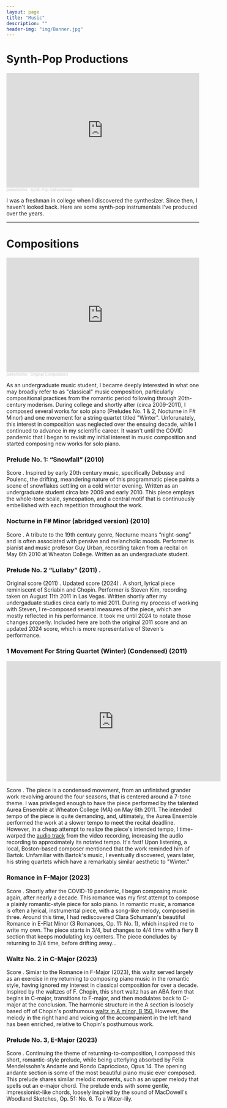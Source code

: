 ```yaml
---
layout: page
title: "Music"
description: ""
header-img: "img/Banner.jpg"
---
```


# Synth-Pop Productions

<iframe width="100%" height="300" scrolling="no" frameborder="no" allow="autoplay" src="https://w.soundcloud.com/player/?url=https%3A//api.soundcloud.com/playlists/193539&color=%23ff5500&auto_play=false&hide_related=false&show_comments=true&show_user=true&show_reposts=false&show_teaser=true&visual=true"></iframe><div style="font-size: 10px; color: #cccccc;line-break: anywhere;word-break: normal;overflow: hidden;white-space: nowrap;text-overflow: ellipsis; font-family: Interstate,Lucida Grande,Lucida Sans Unicode,Lucida Sans,Garuda,Verdana,Tahoma,sans-serif;font-weight: 100;"><a href="https://soundcloud.com/parkertichko" title="parkertichko" target="_blank" style="color: #cccccc; text-decoration: none;">parkertichko</a> · <a href="https://soundcloud.com/parkertichko/sets/synthpop" title="Synth-Pop Instrumentals" target="_blank" style="color: #cccccc; text-decoration: none;">Synth-Pop Instrumentals</a></div>

I was a freshman in college when I discovered the synthesizer. Since then, I haven't looked back. Here are some synth-pop instrumentals I've produced over the years.

___

# Compositions

<iframe width="100%" height="300" scrolling="no" frameborder="no" allow="autoplay" src="https://w.soundcloud.com/player/?url=https%3A//api.soundcloud.com/playlists/184090&color=%23ff5500&auto_play=false&hide_related=false&show_comments=true&show_user=true&show_reposts=false&show_teaser=true&visual=true"></iframe><div style="font-size: 10px; color: #cccccc;line-break: anywhere;word-break: normal;overflow: hidden;white-space: nowrap;text-overflow: ellipsis; font-family: Interstate,Lucida Grande,Lucida Sans Unicode,Lucida Sans,Garuda,Verdana,Tahoma,sans-serif;font-weight: 100;"><a href="https://soundcloud.com/parkertichko" title="parkertichko" target="_blank" style="color: #cccccc; text-decoration: none;">parkertichko</a> · <a href="https://soundcloud.com/parkertichko/sets/original-compositions" title="Original Compositions" target="_blank" style="color: #cccccc; text-decoration: none;">Original Compositions</a></div>

As an undergraduate music student, I became deeply interested in what one may broadly refer to as "classical" music composition, particularly compositional practices from the romantic period following through 20th-century moderism. During college and shortly after (circa 2009-2011), I composed several works for solo piano (Preludes No. 1 & 2, Nocturne in F# Minor) and one movement for a string quartet titled "Winter". Unforunately, this interest in composition was neglected over the ensuing decade, while I continued to advance in my scientific career. It wasn't until the COVID pandemic that I began to revisit my initial interest in music composition and started composing new works for solo piano. 

### Prelude No. 1: “Snowfall” (2010)
Score  <a href="/CV/parkertichkopreludeno1.pdf" target="_blank"><i class="fa fa-file-text fa-md"></i></a>.
Inspired by early 20th century music, specifically Debussy and Poulenc, the drifting, meandering nature of this programmatic piece paints a scene of snowflakes settling on a cold winter evening. Written as an undergraduate student circa late 2009 and early 2010. This piece employs the whole-tone scale, syncopation, and a central motif that is continuously embellished with each repetition throughout the work.

### Nocturne in F# Minor (abridged version) (2010) 
Score <a href="/CV/Nocturne1UrbanFINAL3.pdf" target="_blank"><i class="fa fa-file-text fa-md"></i></a>.
A tribute to the 19th century genre, Nocturne means “night-song” and is often associated with pensive and melancholic moods. Performer is pianist and music profesor Guy Urban, recording taken from a recital on May 6th 2010 at Wheaton College. Written as an undergraduate student.

### Prelude No. 2 “Lullaby” (2011)  <a href="/CV/parkertichkopreludeno2.pdf" target="_blank"><i class="fa fa-file-text fa-md"></i></a>.
Original score (2011) <a href="/CV/parkertichkopreludeno2.pdf" target="_blank"><i class="fa fa-file-text fa-md"></i></a>.
Updated score (2024) <a href="/CV/PreludeNo.2_2024.pdf" target="_blank"><i class="fa fa-file-text fa-md"></i></a>.
A short, lyrical piece reminiscent of Scriabin and Chopin. Performer is Steven Kim, recording taken on August 11th 2011 in Las Vegas. Written shortly after my undergaduate studies circa early to mid 2011. During my process of working with Steven, I re-composed several measures of the piece, which are mostly reflected in his performance. It took me until 2024 to notate those changes properly. Included here are both the original 2011 score and an updated 2024 score, which is more representative of Steven's performance.

### 1 Movement For String Quartet (Winter) (Condensed) (2011)

<iframe width="560" height="315" src="https://www.youtube.com/embed/0rfiWAt4_Mc?si=BvOf6zxkUlAWsWWG" title="YouTube video player" frameborder="0" allow="accelerometer; autoplay; clipboard-write; encrypted-media; gyroscope; picture-in-picture; web-share" referrerpolicy="strict-origin-when-cross-origin" allowfullscreen></iframe>

Score  <a href="/CV/String Quartet Final Score 7-4 Version.pdf" target="_blank"><i class="fa fa-file-text fa-md"></i></a>.
The piece is a condensed movement, from an unfinished grander work revolving around the four seasons, that is centered around a 7-tone theme. I was privileged enough to have the piece performed by the talented Aurea Ensemble at Wheaton College (MA) on May 6th 2011. The intended tempo of the piece is quite demanding, and, ultimately, the Aurea Ensemble performed the work at a slower tempo to meet the recital deadline. However, in a cheap attempt to realize the piece's intended tempo, I time-warped the [audio track](https://soundcloud.com/parkertichko/1-movement-for-string?si=1a8f03af21124ed6be5caa8bd2b145c0&utm_source=clipboard&utm_medium=text&utm_campaign=social_sharing) from the video recording, increasing the audio recording to approximately its notated tempo. It's fast! Upon listening, a local, Boston-based composer mentioned that the work reminded him of Bartok. Unfamiliar with Bartok's music, I eventually discovered, years later, his string quartets which have a remarkably similar aesthetic to "Winter."   

### Romance in F-Major (2023)

Score  <a href="/CV/Romance in F-Major.pdf" target="_blank"><i class="fa fa-file-text fa-md"></i></a>.
Shortly after the COVID-19 pandemic, I began composing music again, after nearly a decade. This romance was my first attempt to compose a plainly romantic-style piece for solo piano. In romantic music, a romance is often a lyrical, instrumental piece, with a song-like melody, composed in three. Around this time, I had rediscovered Clara Schumann's beautiful Romance in E-Flat Minor (3 Romances, Op. 11: No. 1), which inspired me to write my own. The piece starts in 3/4, but changes to 4/4 time with a fiery B section that keeps modulating key centers. The piece concludes by returning to 3/4 time, before drifting away...

### Waltz No. 2 in C-Major (2023)

Score  <a href="/CV/Waltz No. 2, C Major.pdf" target="_blank"><i class="fa fa-file-text fa-md"></i></a>.
Simiar to the Romance in F-Major (2023), this waltz served largely as an exercise in my returning to composing piano music in the romantic style, having ignored my interest in classical composition for over a decade. Inspired by the waltzes of F. Chopin, this short waltz has an ABA form that begins in C-major, transitions to F-major, and then modulates back to C-major at the conclusion. The harmonic structure in the A section is loosely based off of Chopin's posthumous [waltz in A minor, B 150.](https://en.wikipedia.org/wiki/Waltz_in_A_minor_(Chopin)) However, the melody in the right hand and voicing of the accompanient in the left hand has been enriched, relative to Chopin's posthumous work.

### Prelude No. 3, E-Major (2023)

Score  <a href="/CV/Prelude No. 3, E-Major.pdf" target="_blank"><i class="fa fa-file-text fa-md"></i></a>.
Continuing the theme of returning-to-composition, I composed this short, romantic-style prelude, while being utterlying absorbed by Felix Mendelssohn's Andante and Rondo Capriccioso, Opus 14. The opening andante section is some of the most beautiful piano music ever composed. This prelude shares similar melodic moments, such as an upper melody that spells out an e-major chord. The prelude ends with some gentle, impressionist-like chords, loosely inspired by the sound of MacDowell's Woodland Sketches, Op. 51: No. 6. To a Water-lily.